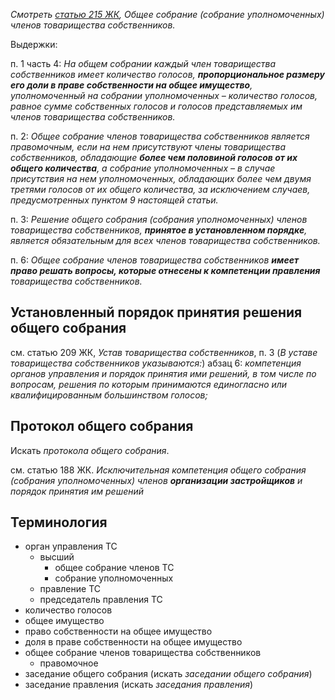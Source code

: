 _Смотреть [статью 215 ЖК](http://www.pravo.by/world_of_law/text.asp?RN=Hk1200428#&Article=215), Общее собрание (собрание уполномоченных) членов товарищества собственников._

Выдержки:

п. 1 часть 4: _На общем собрании каждый член товарищества собственников имеет количество голосов, **пропорциональное размеру его доли в праве собственности на общее имущество**, уполномоченный на собрании уполномоченных – количество голосов, равное сумме собственных голосов и голосов представляемых им членов товарищества собственников._

п. 2: _Общее собрание членов товарищества собственников является правомочным, если на нем присутствуют члены товарищества собственников, обладающие **более чем половиной голосов от их общего количества**, а собрание уполномоченных – в случае присутствия на нем уполномоченных, обладающих более чем двумя третями голосов от их общего количества, за исключением случаев, предусмотренных пунктом 9 настоящей статьи._

п. 3: _Решение общего собрания (собрания уполномоченных) членов товарищества собственников, **принятое в установленном порядке**, является обязательным для всех членов товарищества собственников._

п. 6: _Общее собрание членов товарищества собственников **имеет право решать вопросы, которые отнесены к компетенции правления** товарищества собственников._

## Установленный порядок принятия решения общего собрания

см. статью 209 ЖК, _Устав товарищества собственников_, п. 3 (_В уставе товарищества собственников указываются:_) абзац 6: _компетенция органов управления и порядок принятия ими решений, в том числе по вопросам, решения по которым принимаются единогласно или квалифицированным большинством голосов;_

## Протокол общего собрания

Искать _протокола общего собрания_.

см. статью 188 ЖК. _Исключительная компетенция общего собрания (собрания уполномоченных) членов **организации застройщиков** и порядок принятия им решений_

## Терминология

* орган управления ТС
  * высший
    * общее собрание членов ТС
    * собрание уполномоченных
  * правление ТС
  * председатель правления ТС
* количество голосов
* общее имущество
* право собственности на общее имущество
* доля в праве собственности на общее имущество
* общее собрание членов товарищества собственников
  * правомочное
* заседание общего собрания (искать _заседании общего собрания_)
* заседание правления (искать _заседания правления_)

